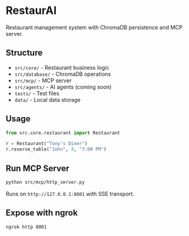 # RestaurAI

Restaurant management system with ChromaDB persistence and MCP server.

## Structure

- `src/core/` - Restaurant business logic
- `src/database/` - ChromaDB operations
- `src/mcp/` - MCP server
- `src/agents/` - AI agents (coming soon)
- `tests/` - Test files
- `data/` - Local data storage

## Usage

```python
from src.core.restaurant import Restaurant

r = Restaurant("Tony's Diner")
r.reserve_table("John", 4, "7:00 PM")
```

## Run MCP Server

```bash
python src/mcp/http_server.py
```

Runs on `http://127.0.0.1:8001` with SSE transport.

## Expose with ngrok

```bash
ngrok http 8001
```

